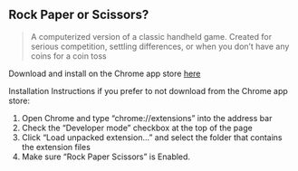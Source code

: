 ## Rock Paper or Scissors?

> A computerized version of a classic handheld game. Created for serious competition, settling differences, or when you don’t have any coins for a coin toss

Download and install on the Chrome app store [here](https://chrome.google.com/webstore/detail/rock-paper-scissors/ngdfhjfgdakniamhoodbaljgoaoollok)

Installation Instructions if you prefer to not download from the Chrome app store:
  1. Open Chrome and type “chrome://extensions” into the address bar
  2. Check the “Developer mode” checkbox at the top of the page
  3. Click “Load unpacked extension…” and select the folder that contains the extension files
  4. Make sure “Rock Paper Scissors” is Enabled.
